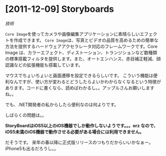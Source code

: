 # [2011-12-09] Storyboards
_技術_

`Core Image`を使ってカメラや画像編集アプリケーションに素晴らしいエフェクトを作成できます。
`Core Image`は、写真とビデオの品質を高めるための簡単な方法を提供するハードウェアアクセラレータ対応のフレームワークです。Core Image は、カラーエフェクト、ディストーション、トランジションなど数種類の標準搭載フィルタを提供します。また、オートエンハンス、赤目補正軽減、顔認識などの拡張機能も搭載しています。


マウスでちょいちょいと画面遷移を設定できるらしいです。
こういう機能は便利なんですが、使い方が変わるとどうしたらよいかわからなくなるという特徴があります。コードに書くなら、読めばわかるし。。アップルさんお願いしますね。。

でも、.NET開発者の私からしたら便利なのは何よりです。

しばらくの問題は。。


**StoryBoardはiOS5以上のiOS機器でしか動作しないようです。。。orz
なので、iOS5未満のiOS機器で動作させる必要がある場合には利用できません。**


だそうです。
来年の春以降に正式版リリースのつもりだからいいかなぁー。iPhone5も出るだろうし。。

